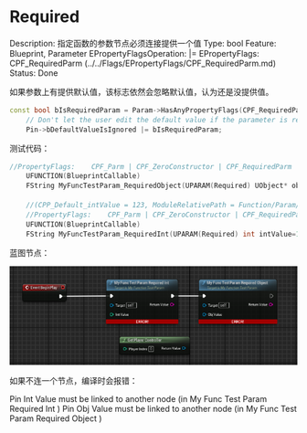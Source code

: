 # Required

Description: 指定函数的参数节点必须连接提供一个值
Type: bool
Feature: Blueprint, Parameter
EPropertyFlagsOperation: |=
EPropertyFlags: CPF_RequiredParm (../../Flags/EPropertyFlags/CPF_RequiredParm.md)
Status: Done

如果参数上有提供默认值，该标志依然会忽略默认值，认为还是没提供值。

```cpp
const bool bIsRequiredParam = Param->HasAnyPropertyFlags(CPF_RequiredParm);
	// Don't let the user edit the default value if the parameter is required to be explicit.
	Pin->bDefaultValueIsIgnored |= bIsRequiredParam;
```

测试代码：

```cpp
//PropertyFlags:	CPF_Parm | CPF_ZeroConstructor | CPF_RequiredParm | CPF_NoDestructor | CPF_HasGetValueTypeHash | CPF_NativeAccessSpecifierPublic 
	UFUNCTION(BlueprintCallable)
	FString MyFuncTestParam_RequiredObject(UPARAM(Required) UObject* objValue);

	//(CPP_Default_intValue = 123, ModuleRelativePath = Function/Param/MyFunction_TestParam.h)
	//PropertyFlags:	CPF_Parm | CPF_ZeroConstructor | CPF_RequiredParm | CPF_IsPlainOldData | CPF_NoDestructor | CPF_HasGetValueTypeHash | CPF_NativeAccessSpecifierPublic 
	UFUNCTION(BlueprintCallable)
	FString MyFuncTestParam_RequiredInt(UPARAM(Required) int intValue=123);
```

蓝图节点：

![Untitled](Required/Untitled.png)

如果不连一个节点，编译时会报错：

Pin  Int Value  must be linked to another node (in  My Func Test Param Required Int )
Pin  Obj Value  must be linked to another node (in  My Func Test Param Required Object )